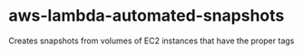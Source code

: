 # aws-lambda-automated-snapshots
Creates snapshots from volumes of EC2 instances that have the proper tags
